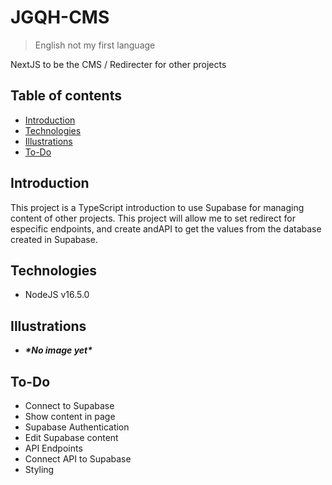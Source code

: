 # JGQH-CMS
> English not my first language

NextJS to be the CMS / Redirecter for other projects

## Table of contents
- [Introduction](#introduction)
- [Technologies](#technologies)
- [Illustrations](#illustrations)
- [To-Do](#to-do)

## Introduction
This project is a TypeScript introduction to use Supabase for managing content of other projects. This project will allow me to set redirect for especific endpoints, and create andAPI to get the values from the database created in Supabase.

## Technologies
- NodeJS v16.5.0

## Illustrations
- ***\*No image yet\****

## To-Do
- Connect to Supabase
- Show content in page
- Supabase Authentication
- Edit Supabase content
- API Endpoints
- Connect API to Supabase
- Styling